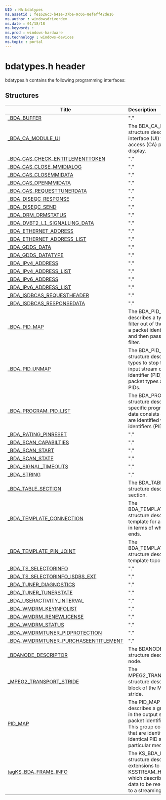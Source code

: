 ```yaml
---
UID : NA:bdatypes
ms.assetid : fe1626c3-b41e-37be-9c66-8efeff42de16
ms.author : windowsdriverdev
ms.date : 01/18/18
ms.keywords : 
ms.prod : windows-hardware
ms.technology : windows-devices
ms.topic : portal
---
```


# bdatypes.h header



bdatypes.h contains the following programming interfaces:







## Structures
| Title | Description |
| ---- |:---- |
| [_BDA_BUFFER](ns-bdatypes-_bda_buffer.md) | "." |
| [_BDA_CA_MODULE_UI](ns-bdatypes-_bda_ca_module_ui.md) | The BDA_CA_MODULE_UI structure describes the user interface (UI) that conditional access (CA) plugins can display. |
| [_BDA_CAS_CHECK_ENTITLEMENTTOKEN](ns-bdatypes-_bda_cas_check_entitlementtoken.md) | "." |
| [_BDA_CAS_CLOSE_MMIDIALOG](ns-bdatypes-_bda_cas_close_mmidialog.md) | "." |
| [_BDA_CAS_CLOSEMMIDATA](ns-bdatypes-_bda_cas_closemmidata.md) | "." |
| [_BDA_CAS_OPENMMIDATA](ns-bdatypes-_bda_cas_openmmidata.md) | "." |
| [_BDA_CAS_REQUESTTUNERDATA](ns-bdatypes-_bda_cas_requesttunerdata.md) | "." |
| [_BDA_DISEQC_RESPONSE](ns-bdatypes-_bda_diseqc_response.md) | "." |
| [_BDA_DISEQC_SEND](ns-bdatypes-_bda_diseqc_send.md) | "." |
| [_BDA_DRM_DRMSTATUS](ns-bdatypes-_bda_drm_drmstatus.md) | "." |
| [_BDA_DVBT2_L1_SIGNALLING_DATA](ns-bdatypes-_bda_dvbt2_l1_signalling_data.md) | "." |
| [_BDA_ETHERNET_ADDRESS](ns-bdatypes-_bda_ethernet_address.md) | "." |
| [_BDA_ETHERNET_ADDRESS_LIST](ns-bdatypes-_bda_ethernet_address_list.md) | "." |
| [_BDA_GDDS_DATA](ns-bdatypes-_bda_gdds_data.md) | "." |
| [_BDA_GDDS_DATATYPE](ns-bdatypes-_bda_gdds_datatype.md) | "." |
| [_BDA_IPv4_ADDRESS](ns-bdatypes-_bda_ipv4_address.md) | "." |
| [_BDA_IPv4_ADDRESS_LIST](ns-bdatypes-_bda_ipv4_address_list.md) | "." |
| [_BDA_IPv6_ADDRESS](ns-bdatypes-_bda_ipv6_address.md) | "." |
| [_BDA_IPv6_ADDRESS_LIST](ns-bdatypes-_bda_ipv6_address_list.md) | "." |
| [_BDA_ISDBCAS_REQUESTHEADER](ns-bdatypes-_bda_isdbcas_requestheader.md) | "." |
| [_BDA_ISDBCAS_RESPONSEDATA](ns-bdatypes-_bda_isdbcas_responsedata.md) | "." |
| [_BDA_PID_MAP](ns-bdatypes-_bda_pid_map.md) | The BDA_PID_MAP structure describes a type of data to filter out of the input stream of a packet identifier (PID) filter and then pass to a downstream filter. |
| [_BDA_PID_UNMAP](ns-bdatypes-_bda_pid_unmap.md) | The BDA_PID_UNMAP structure describes packet types to stop filtering from the input stream of a packet identifier (PID) filter. These packet types are identified with PIDs. |
| [_BDA_PROGRAM_PID_LIST](ns-bdatypes-_bda_program_pid_list.md) | The BDA_PROGRAM_PID_LIST structure describes data of a specific program to view. This data consists of packets that are identified with packet identifiers (PID). |
| [_BDA_RATING_PINRESET](ns-bdatypes-_bda_rating_pinreset.md) | "." |
| [_BDA_SCAN_CAPABILTIES](ns-bdatypes-_bda_scan_capabilties.md) | "." |
| [_BDA_SCAN_START](ns-bdatypes-_bda_scan_start.md) | "." |
| [_BDA_SCAN_STATE](ns-bdatypes-_bda_scan_state.md) | "." |
| [_BDA_SIGNAL_TIMEOUTS](ns-bdatypes-_bda_signal_timeouts.md) | "." |
| [_BDA_STRING](ns-bdatypes-_bda_string.md) | "." |
| [_BDA_TABLE_SECTION](ns-bdatypes-_bda_table_section.md) | The BDA_TABLE_SECTION structure describes a table section. |
| [_BDA_TEMPLATE_CONNECTION](ns-bdatypes-_bda_template_connection.md) | The BDA_TEMPLATE_CONNECTION structure describes the template for a BDA connection in terms of where it begins and ends. |
| [_BDA_TEMPLATE_PIN_JOINT](ns-bdatypes-_bda_template_pin_joint.md) | The BDA_TEMPLATE_PIN_JOINT structure describes a joint in a template topology. |
| [_BDA_TS_SELECTORINFO](ns-bdatypes-_bda_ts_selectorinfo.md) | "." |
| [_BDA_TS_SELECTORINFO_ISDBS_EXT](ns-bdatypes-_bda_ts_selectorinfo_isdbs_ext.md) | "." |
| [_BDA_TUNER_DIAGNOSTICS](ns-bdatypes-_bda_tuner_diagnostics.md) | "." |
| [_BDA_TUNER_TUNERSTATE](ns-bdatypes-_bda_tuner_tunerstate.md) | "." |
| [_BDA_USERACTIVITY_INTERVAL](ns-bdatypes-_bda_useractivity_interval.md) | "." |
| [_BDA_WMDRM_KEYINFOLIST](ns-bdatypes-_bda_wmdrm_keyinfolist.md) | "." |
| [_BDA_WMDRM_RENEWLICENSE](ns-bdatypes-_bda_wmdrm_renewlicense.md) | "." |
| [_BDA_WMDRM_STATUS](ns-bdatypes-_bda_wmdrm_status.md) | "." |
| [_BDA_WMDRMTUNER_PIDPROTECTION](ns-bdatypes-_bda_wmdrmtuner_pidprotection.md) | "." |
| [_BDA_WMDRMTUNER_PURCHASEENTITLEMENT](ns-bdatypes-_bda_wmdrmtuner_purchaseentitlement.md) | "." |
| [_BDANODE_DESCRIPTOR](ns-bdatypes-_bdanode_descriptor.md) | The BDANODE_DESCRIPTOR structure describes a BDA node. |
| [_MPEG2_TRANSPORT_STRIDE](ns-bdatypes-_mpeg2_transport_stride.md) | The MPEG2_TRANSPORT_STRIDE structure describes the format block of the MPEG2 transport stride. |
| [PID_MAP](ns-bdatypes-pid_map.md) | The PID_MAP structure describes a group of packets in the output stream of a packet identifier (PID) filter. This group consists of packets that are identified with an identical PID and contain particular media content. |
| [tagKS_BDA_FRAME_INFO](ns-bdatypes-tagks_bda_frame_info.md) | The KS_BDA_FRAME_INFO structure describes BDA extensions to the KSSTREAM_HEADER structure, which describes a packet of data to be read from or written to a streaming driver pin. |